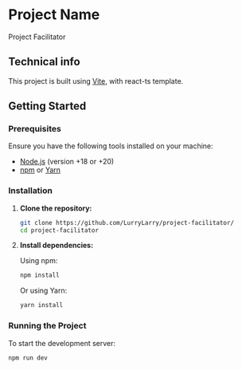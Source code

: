 # Project Name

Project Facilitator

## Technical info

This project is built using [Vite](https://vitejs.dev/), with react-ts template.

## Getting Started

### Prerequisites

Ensure you have the following tools installed on your machine:

- [Node.js](https://nodejs.org/) (version +18 or +20)
- [npm](https://www.npmjs.com/) or [Yarn](https://yarnpkg.com/)

### Installation

1. **Clone the repository:**

   ```bash
   git clone https://github.com/LurryLarry/project-facilitator/
   cd project-facilitator
   ```

2. **Install dependencies:**

   Using npm:

   ```bash
   npm install
   ```

   Or using Yarn:

   ```bash
   yarn install
   ```

### Running the Project

To start the development server:

```bash
npm run dev
```
